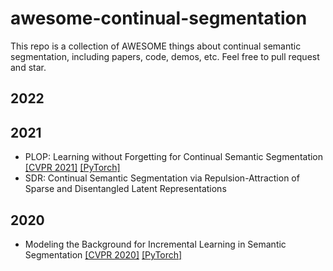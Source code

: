 # awesome-continual-segmentation
This repo is a collection of AWESOME things about continual semantic segmentation, including papers, code, demos, etc. Feel free to pull request and star.

## 2022




## 2021
- PLOP: Learning without Forgetting for Continual Semantic Segmentation [[CVPR 2021]](https://arxiv.org/abs/2011.11390) [[PyTorch]](https://github.com/arthurdouillard/CVPR2021_PLOP)
- SDR: Continual Semantic Segmentation via Repulsion-Attraction of Sparse and
Disentangled Latent Representations



## 2020
- Modeling the Background for Incremental Learning in Semantic Segmentation [[CVPR 2020]](https://arxiv.org/abs/2002.00718) [[PyTorch]](https://github.com/fcdl94/MiB)
